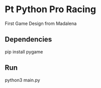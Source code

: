 # Pt Python Pro Racing
First Game Design from Madalena

## Dependencies
pip install pygame

## Run
python3 main.py
